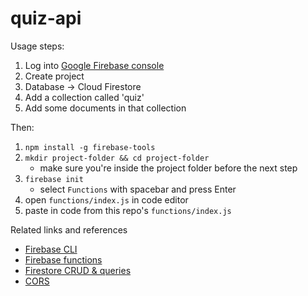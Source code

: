 # quiz-api


Usage steps:

1. Log into [Google Firebase console](https://firebase.google.com/)
2. Create project
3. Database -> Cloud Firestore
4. Add a collection called 'quiz'
5. Add some documents in that collection

Then:

1. `npm install -g firebase-tools`
2. `mkdir project-folder && cd project-folder`
    - make sure you're inside the project folder before the next step
3. `firebase init`
    -  select `Functions` with spacebar and press Enter
4. open `functions/index.js` in code editor
5. paste in code from this repo's `functions/index.js`


Related links and references

- [Firebase CLI](https://firebase.google.com/docs/cli)
- [Firebase functions](https://firebase.google.com/docs/functions/write-firebase-functions)
- [Firestore CRUD & queries](https://firebase.google.com/docs/firestore/quickstart)
- [CORS](https://www.npmjs.com/package/cors)
